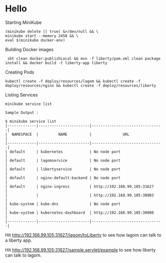 # Hello

Starting MiniKube

```
(minikube delete || true) &>/dev/null && \
minikube start --memory 2458 && \
eval $(minikube docker-env)

```

Building Docker images 

```
 sbt clean docker:publishLocal && mvn -f liberty/pom.xml clean package install && docker build -t liberty-app liberty
```

Creating Pods

```
kubectl create -f deploy/resources/lagom && kubectl create -f deploy/resources/nginx && kubectl create -f deploy/resources/liberty
```

Listing Services

```
minikube service list

Sample Output : 

$ minikube service list
|-------------|-----------------------|--------------------------------|
|  NAMESPACE  |         NAME          |              URL               |
|-------------|-----------------------|--------------------------------|
| default     | kubernetes            | No node port                   |
| default     | lagomservice          | No node port                   |
| default     | libertyservice        | No node port                   |
| default     | nginx-default-backend | No node port                   |
| default     | nginx-ingress         | http://192.168.99.105:31627    |
|             |                       | http://192.168.99.105:30803    |
| kube-system | kube-dns              | No node port                   |
| kube-system | kubernetes-dashboard  | http://192.168.99.105:30000    |
|-------------|-----------------------|--------------------------------|

```

Hit http://192.168.99.105:31627/lagom/toLiberty to see how lagom can talk to a liberty app.

Hit http://192.168.99.105:31627/sample.servlet/example to see how liberty can talk to lagom.


